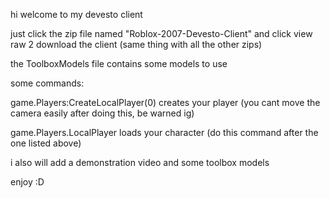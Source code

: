 <p>hi welcome to my devesto client</p>
<p>just click the zip file named "Roblox-2007-Devesto-Client" and click view raw 2 download the client (same thing with all the other zips)</p>
<p>the ToolboxModels file contains some models to use</p>
<p>some commands:</p>
<p>game.Players:CreateLocalPlayer(0) creates your player (you cant move the camera easily after doing this, be warned ig)</p>
<p>game.Players.LocalPlayer loads your character (do this command after the one listed above)</p>
<p>i also will add a demonstration video and some toolbox models</p>
<p>enjoy :D</p>
